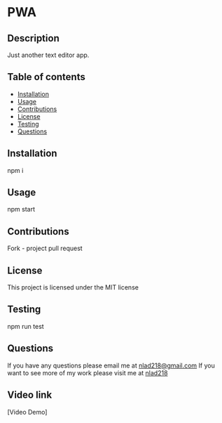 # PWA

## Description

Just another text editor app.

## Table of contents

- [Installation](#installation)
- [Usage](#usage)
- [Contributions](#contributions)
- [License](#license)
- [Testing](#testing)
- [Questions](#questions)

## Installation

npm i

## Usage

npm start

## Contributions

Fork - project pull request

## License

This project is licensed under the MIT license

## Testing

npm run test

## Questions

If you have any questions please email me at nlad218@gmail.com
If you want to see more of my work please visit me at [nlad218](https://github.com/nlad218)

## Video link

[Video Demo]
